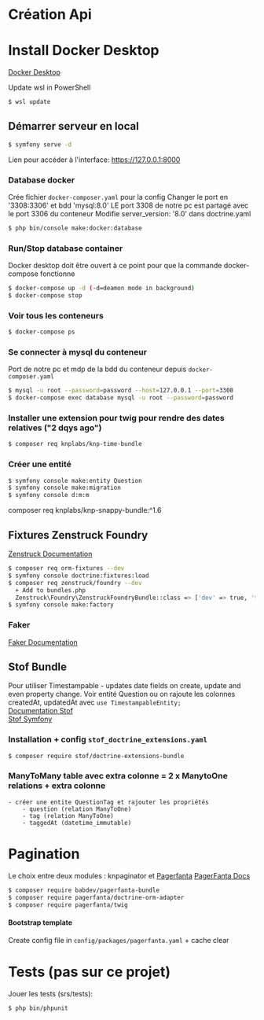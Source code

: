 # Création Api

# Install Docker Desktop
[Docker Desktop][5]

Update wsl in PowerShell
```bash
$ wsl update
```

## Démarrer serveur en local
```bash
$ symfony serve -d
```
Lien pour accéder à l'interface: https://127.0.0.1:8000

### Database docker
Crée fichier `docker-composer.yaml` pour la config
Changer le port en '3308:3306' et bdd 'mysql:8.0'
LE port 3308 de notre pc est partagé avec le port 3306 du conteneur
Modifie server_version: '8.0' dans doctrine.yaml
```bash
$ php bin/console make:docker:database
```

### Run/Stop database container
Docker desktop doit être ouvert à ce point pour que la commande docker-compose fonctionne
```bash
$ docker-compose up -d (-d=deamon mode in background)
$ docker-compose stop
```
### Voir tous les conteneurs 
```bash
$ docker-compose ps
```
### Se connecter à mysql du conteneur
Port de notre pc et mdp de la bdd du conteneur depuis `docker-composer.yaml`
```bash
$ mysql -u root --password=password --host=127.0.0.1 --port=3308
$ docker-compose exec database mysql -u root --password=password
```

### Installer une extension pour twig pour rendre des dates relatives ("2 dqys ago")
```bash
$ composer req knplabs/knp-time-bundle
```

### Créer une entité
```bash
$ symfony console make:entity Question
$ symfony console make:migration
$ symfony console d:m:m
```

composer req knplabs/knp-snappy-bundle:^1.6

## Fixtures Zenstruck Foundry
[Zenstruck Documentation][1]
```bash
$ composer req orm-fixtures --dev
$ symfony console doctrine:fixtures:load
$ composer req zenstruck/foundry --dev
  + Add to bundles.php
  Zenstruck\Foundry\ZenstruckFoundryBundle::class => ['dev' => true, 'test' => true]
$ symfony console make:factory 
```

### Faker
[Faker Documentation][2]

## Stof Bundle
Pour utiliser Timestampable - updates date fields on create, update and even property change. 
Voir entité Question ou on rajoute les colonnes createdAt, updatedAt avec `use TimestampableEntity;`  
[Documentation Stof][3]  
[Stof Symfony][4]

### Installation + config `stof_doctrine_extensions.yaml`
```bash
$ composer require stof/doctrine-extensions-bundle
```

### ManyToMany table avec extra colonne = 2 x ManytoOne relations + extra colonne
    - créer une entite QuestionTag et rajouter les propriétés
        - question (relation ManyToOne)
        - tag (relation ManyToOne)
        - taggedAt (datetime_immutable)

# Pagination
Le choix entre deux modules : knpaginator et [Pagerfanta][6]
[PagerFanta Docs][7]
```bash
$ composer require babdev/pagerfanta-bundle
$ composer require pagerfanta/doctrine-orm-adapter 
$ composer require pagerfanta/twig
``` 

#### Bootstrap template
Create config file in `config/packages/pagerfanta.yaml` + cache clear



# Tests (pas sur ce projet)
Jouer les tests (srs/tests):

```bash
$ php bin/phpunit
```

[1]: https://symfony.com/bundles/ZenstruckFoundryBundle/current/index.html#reusable-model-factory-states
[2]: https://github.com/FakerPHP/Faker
[3]: https://github.com/stof/StofDoctrineExtensionsBundle
[4]: https://symfony.com/bundles/StofDoctrineExtensionsBundle/current/index.html
[5]: https://docs.docker.com/desktop/install/windows-install/
[6]: https://github.com/BabDev/PagerfantaBundle
[7]: https://www.babdev.com/open-source/packages/pagerfanta/docs/3.x/installation